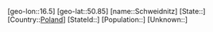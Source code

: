﻿---
location: [50.85,16.5]
type: City
tags:
- geo/City


SpocWebEntityId: 34106
isDeleted: false
confidential: public

---
[geo-lon::16.5]
[geo-lat::50.85]
[name::Schweidnitz]
[State::]
[Country::[Poland](geo/Continent/Europe/Poland.md)]
[StateId::]
[Population::]
[Unknown::]

